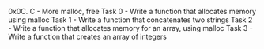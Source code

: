 0x0C. C - More malloc, free
Task 0 - Write a function that allocates memory using malloc
Task 1 - Write a function that concatenates two strings
Task 2 - Write a function that allocates memory for an array, using malloc
Task 3 - Write a function that creates an array of integers
